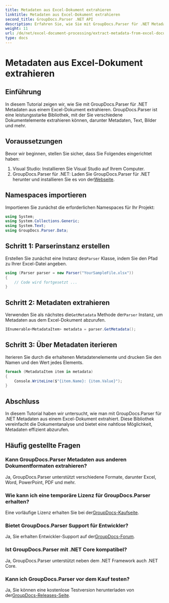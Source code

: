 ```yaml
---
title: Metadaten aus Excel-Dokument extrahieren
linktitle: Metadaten aus Excel-Dokument extrahieren
second_title: GroupDocs.Parser .NET API
description: Erfahren Sie, wie Sie mit GroupDocs.Parser für .NET Metadaten aus Excel-Dokumenten extrahieren. Folgen Sie diesem Schritt-für-Schritt-Tutorial.
weight: 11
url: /de/net/excel-document-processing/extract-metadata-from-excel-document/
type: docs
---
```

# Metadaten aus Excel-Dokument extrahieren

## Einführung
In diesem Tutorial zeigen wir, wie Sie mit GroupDocs.Parser für .NET Metadaten aus einem Excel-Dokument extrahieren. GroupDocs.Parser ist eine leistungsstarke Bibliothek, mit der Sie verschiedene Dokumentelemente extrahieren können, darunter Metadaten, Text, Bilder und mehr.
## Voraussetzungen
Bevor wir beginnen, stellen Sie sicher, dass Sie Folgendes eingerichtet haben:
1. Visual Studio: Installieren Sie Visual Studio auf Ihrem Computer.
2.  GroupDocs.Parser für .NET: Laden Sie GroupDocs.Parser für .NET herunter und installieren Sie es von der[Webseite](https://releases.groupdocs.com/parser/net/).

## Namespaces importieren
Importieren Sie zunächst die erforderlichen Namespaces für Ihr Projekt:
```csharp
using System;
using System.Collections.Generic;
using System.Text;
using GroupDocs.Parser.Data;
```
## Schritt 1: Parserinstanz erstellen
 Erstellen Sie zunächst eine Instanz des`Parser` Klasse, indem Sie den Pfad zu Ihrer Excel-Datei angeben.
```csharp
using (Parser parser = new Parser("YourSampleFile.xlsx"))
{
    // Code wird fortgesetzt ...
}
```
## Schritt 2: Metadaten extrahieren
 Verwenden Sie als nächstes die`GetMetadata` Methode der`Parser` Instanz, um Metadaten aus dem Excel-Dokument abzurufen.
```csharp
IEnumerable<MetadataItem> metadata = parser.GetMetadata();
```
## Schritt 3: Über Metadaten iterieren
Iterieren Sie durch die erhaltenen Metadatenelemente und drucken Sie den Namen und den Wert jedes Elements.
```csharp
foreach (MetadataItem item in metadata)
{
    Console.WriteLine($"{item.Name}: {item.Value}");
}
```

## Abschluss
In diesem Tutorial haben wir untersucht, wie man mit GroupDocs.Parser für .NET Metadaten aus einem Excel-Dokument extrahiert. Diese Bibliothek vereinfacht die Dokumentanalyse und bietet eine nahtlose Möglichkeit, Metadaten effizient abzurufen.

## Häufig gestellte Fragen
### Kann GroupDocs.Parser Metadaten aus anderen Dokumentformaten extrahieren?
Ja, GroupDocs.Parser unterstützt verschiedene Formate, darunter Excel, Word, PowerPoint, PDF und mehr.
### Wie kann ich eine temporäre Lizenz für GroupDocs.Parser erhalten?
 Eine vorläufige Lizenz erhalten Sie bei der[GroupDocs-Kaufseite](https://purchase.groupdocs.com/temporary-license/).
### Bietet GroupDocs.Parser Support für Entwickler?
 Ja, Sie erhalten Entwickler-Support auf der[GroupDocs-Forum](https://forum.groupdocs.com/c/parser/17).
### Ist GroupDocs.Parser mit .NET Core kompatibel?
Ja, GroupDocs.Parser unterstützt neben dem .NET Framework auch .NET Core.
### Kann ich GroupDocs.Parser vor dem Kauf testen?
 Ja, Sie können eine kostenlose Testversion herunterladen von der[GroupDocs-Releases-Seite](https://releases.groupdocs.com/).